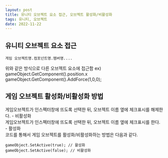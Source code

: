 ```yaml
---
layout: post
title: 유니티 오브젝트 요소 접근, 오브젝트 활성화/비활성화
tags: 유니티, 오브젝트
date: 2022-11-22
---
```


## 유니티 오브젝트 요소 접근
```
게임 오브젝트명.컴포넌트명.멤버명....  
```
위와 같은 방식으로 다른 오브젝트 요소에 접근함
ex) gameObject.GetComponent<Transform>().position.x
    gameObject.GetComponent<Rigidbody>().AddForce(1,0,0);

## 게임 오브젝트 활성화/비활성화 방법
게임오브젝트가 인스펙터창에 뜨도록 선택한 뒤, 오브젝트 이름 옆에 체크표시를 해제한다. - 비활성화   
게임오브젝트가 인스펙터창에 뜨도록 선택한 뒤, 오브젝트 이름 옆에 체크표시를 한다. - 활성화   
코드를 통해서 게임 오브젝트를 활성화/비활성화하는 방법은 다음과 같다.
```
gameObject.SetActive(true); // 활성화
gameObject.SetActive(false); // 비활성화
```
